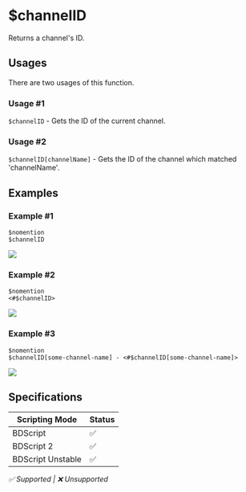# $channelID
Returns a channel's ID.

## Usages
There are two usages of this function.

### Usage #1
`$channelID` - Gets the ID of the current channel.

### Usage #2
`$channelID[channelName]` - Gets the ID of the channel which matched 'channelName'.

## Examples
### Example #1
```
$nomention
$channelID
```
![](https://user-images.githubusercontent.com/69215413/141666437-4c0be97f-3c87-4a73-8901-4a99fe5d9343.png)

### Example #2
```
$nomention
<#$channelID>
```
![](https://user-images.githubusercontent.com/69215413/141666463-b0b28fdd-6081-4b77-9f3c-0ed6d7ceadae.png)

### Example #3
```
$nomention
$channelID[some-channel-name] - <#$channelID[some-channel-name]>
```
![](https://user-images.githubusercontent.com/69215413/141666484-83f37de4-efb6-47e8-9a9e-4945f311fd26.png)

## Specifications
| Scripting Mode | Status
| --- | --- |
| BDScript | ✅ |
| BDScript 2 | ✅ |
| BDScript Unstable | ✅ |

*✅ Supported | ❌ Unsupported*